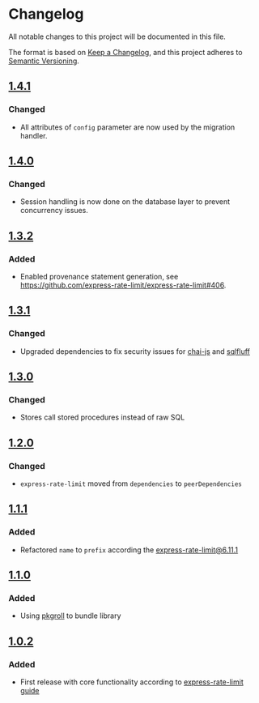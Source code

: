 # Changelog

All notable changes to this project will be documented in this file.

The format is based on [Keep a Changelog](https://keepachangelog.com/en/1.0.0/),
and this project adheres to
[Semantic Versioning](https://semver.org/spec/v2.0.0.html).

## [1.4.1](https://github.com/express-rate-limit/express-rate-limit-postgresql/releases/tag/v1.4.1)

### Changed

- All attributes of `config` parameter are now used by the migration handler.

## [1.4.0](https://github.com/express-rate-limit/express-rate-limit-postgresql/releases/tag/v1.4.0)

### Changed

- Session handling is now done on the database layer to prevent concurrency
  issues.

## [1.3.2](https://github.com/express-rate-limit/express-rate-limit-postgresql/releases/tag/v1.3.2)

### Added

- Enabled provenance statement generation, see
  https://github.com/express-rate-limit/express-rate-limit#406.

## [1.3.1](https://github.com/express-rate-limit/express-rate-limit-postgresql/releases/tag/v1.3.1)

### Changed

- Upgraded dependencies to fix security issues for
  [chai-js](https://github.com/express-rate-limit/rate-limit-postgresql/security/dependabot/1)
  and
  [sqlfluff](https://github.com/express-rate-limit/rate-limit-postgresql/security/dependabot/2)

## [1.3.0](https://github.com/express-rate-limit/express-rate-limit-postgresql/releases/tag/v1.3.0)

### Changed

- Stores call stored procedures instead of raw SQL

## [1.2.0](https://github.com/express-rate-limit/express-rate-limit-postgresql/releases/tag/v1.2.0)

### Changed

- `express-rate-limit` moved from `dependencies` to `peerDependencies`

## [1.1.1](https://github.com/express-rate-limit/express-rate-limit-postgresql/releases/tag/v1.1.1)

### Added

- Refactored `name` to `prefix` according the
  [express-rate-limit@6.11.1](https://github.com/express-rate-limit/express-rate-limit/releases/tag/v6.11.1)

## [1.1.0](https://github.com/express-rate-limit/express-rate-limit-postgresql/releases/tag/v1.1.0)

### Added

- Using [pkgroll](https://github.com/privatenumber/pkgroll) to bundle library

## [1.0.2](https://github.com/express-rate-limit/express-rate-limit-postgresql/releases/tag/v1.0.2)

### Added

- First release with core functionality according to
  [express-rate-limit guide](https://github.com/express-rate-limit/express-rate-limit/wiki/Creating-Your-Own-Store)

